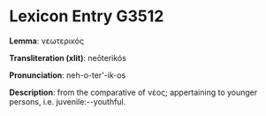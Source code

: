 # Lexicon Entry G3512

**Lemma**: νεωτερικός

**Transliteration (xlit)**: neōterikós

**Pronunciation**: neh-o-ter'-ik-os

**Description**:
from the comparative of νέος; appertaining to younger persons, i.e. juvenile:--youthful.
